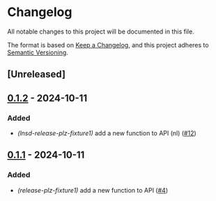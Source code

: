 # Changelog

All notable changes to this project will be documented in this file.

The format is based on [Keep a Changelog](https://keepachangelog.com/en/1.0.0/),
and this project adheres to [Semantic Versioning](https://semver.org/spec/v2.0.0.html).

## [Unreleased]

## [0.1.2](https://github.com/LNSD/release-plz-fixtures/compare/lnsd-release-plz-fixture1-v0.1.1...lnsd-release-plz-fixture1-v0.1.2) - 2024-10-11

### Added

- *(lnsd-release-plz-fixture1)* add a new function to API (nl) ([#12](https://github.com/LNSD/release-plz-fixtures/pull/12))

## [0.1.1](https://github.com/LNSD/release-plz-fixtures/compare/lnsd-release-plz-fixture1-v0.1.0...lnsd-release-plz-fixture1-v0.1.1) - 2024-10-11

### Added

- *(release-plz-fixture1)* add a new function to API ([#4](https://github.com/LNSD/release-plz-fixtures/pull/4))
